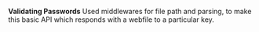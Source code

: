 **Validating Passwords**
Used middlewares for file path and parsing, to make this basic API which responds with a webfile to a particular key.
